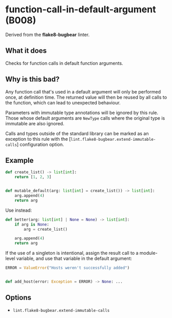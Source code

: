 # function-call-in-default-argument (B008)

Derived from the **flake8-bugbear** linter.

## What it does
Checks for function calls in default function arguments.

## Why is this bad?
Any function call that's used in a default argument will only be performed
once, at definition time. The returned value will then be reused by all
calls to the function, which can lead to unexpected behaviour.

Parameters with immutable type annotations will be ignored by this rule.
Those whose default arguments are `NewType` calls where the original type
is immutable are also ignored.

Calls and types outside of the standard library can be marked as an exception
to this rule with the [`lint.flake8-bugbear.extend-immutable-calls`] configuration option.

## Example

```python
def create_list() -> list[int]:
    return [1, 2, 3]


def mutable_default(arg: list[int] = create_list()) -> list[int]:
    arg.append(4)
    return arg
```

Use instead:

```python
def better(arg: list[int] | None = None) -> list[int]:
    if arg is None:
        arg = create_list()

    arg.append(4)
    return arg
```

If the use of a singleton is intentional, assign the result call to a
module-level variable, and use that variable in the default argument:

```python
ERROR = ValueError("Hosts weren't successfully added")


def add_host(error: Exception = ERROR) -> None: ...
```

## Options
- `lint.flake8-bugbear.extend-immutable-calls`
